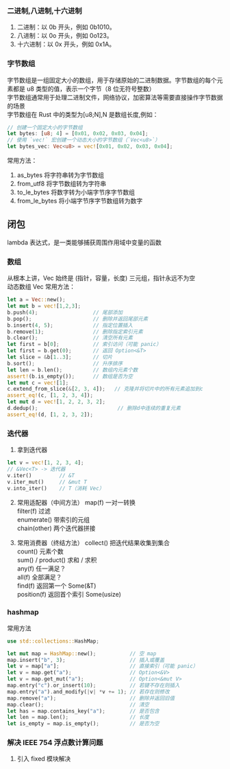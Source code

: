 ### 二进制,八进制,十六进制

1. 二进制：以 0b 开头，例如 0b1010。
2. 八进制：以 0o 开头，例如 0o123。
3. 十六进制：以 0x 开头，例如 0x1A。

### 字节数组

字节数组是一组固定大小的数组，用于存储原始的二进制数据。字节数组的每个元素都是 u8 类型的值，表示一个字节（8 位无符号整数）  
字节数组通常用于处理二进制文件，网络协议，加密算法等需要直接操作字节数据的场景  
字节数组在 Rust 中的类型为[u8;N],N 是数组长度,例如：

```rust
// 创建一个固定大小的字节数组
let bytes: [u8; 4] = [0x01, 0x02, 0x03, 0x04];
// 使用 `vec!` 宏创建一个动态大小的字节数组（`Vec<u8>`）
let bytes_vec: Vec<u8> = vec![0x01, 0x02, 0x03, 0x04];
```

常用方法：

1. as_bytes 将字符串转为字节数组
2. from_utf8 将字节数组转为字符串
3. to_le_bytes 将数字转为小端字节序字节数组
4. from_le_bytes 将小端字节序字节数组转为数字

## 闭包

lambda 表达式，是一类能够捕获周围作用域中变量的函数

### 数组

从根本上讲，Vec 始终是 (指针，容量，长度) 三元组，指针永远不为空  
动态数组 Vec 常用方法：

```rust
let a = Vec::new();
let mut b = vec![1,2,3];
b.push(4);                  // 尾部添加
b.pop();                    // 删除并返回尾部元素
b.insert(4, 5);             // 指定位置插入
b.remove(1);                // 删除指定索引元素
b.clear();                  // 清空所有元素
let first = b[0];           // 索引访问（可能 panic）
let first = b.get(0);       // 返回 Option<&T>
let slice = &b[1..3];       // 切片
b.sort();                   // 升序排序
let len = b.len();          // 数组内元素个数
assert!(b.is_empty());      // 数组是否为空
let mut c = vec![1];
c.extend_from_slice(&[2, 3, 4]);   // 克隆并将切片中的所有元素追加到c
assert_eq!(c, [1, 2, 3, 4]);
let mut d = vec![1, 2, 2, 3, 2];
d.dedup();                          // 删除d中连续的重复元素
assert_eq!(d, [1, 2, 3, 2]);
```

### 迭代器

1. 拿到迭代器

```rust
let v = vec![1, 2, 3, 4];
// &Vec<T> -> 迭代器
v.iter()         // &T
v.iter_mut()     // &mut T
v.into_iter()    // T（消耗 Vec）
```

2. 常用适配器（中间方法）
   map(f) 一对一转换  
   filter(f) 过滤  
   enumerate() 带索引的元组  
   chain(other) 两个迭代器拼接

3. 常用消费器（终结方法）
   collect() 把迭代结果收集到集合  
   count() 元素个数  
   sum() / product() 求和 / 求积  
   any(f) 任一满足？  
   all(f) 全部满足？  
   find(f) 返回第一个 Some(&T)  
   position(f) 返回首个索引 Some(usize)

### hashmap

常用方法

```rust
use std::collections::HashMap;

let mut map = HashMap::new();           // 空 map
map.insert("b", 3);                     // 插入或覆盖
let v = map["a"];                       // 直接索引（可能 panic）
let v = map.get("a");                   // Option<&V>
let v = map.get_mut("a");               // Option<&mut V>
map.entry("c").or_insert(10);           // 若键不存在则插入
map.entry("a").and_modify(|v| *v += 1); // 若存在则修改
map.remove("a");                        // 删除并返回旧值
map.clear();                            // 清空
let has = map.contains_key("a");        // 是否包含
let len = map.len();                    // 长度
let is_empty = map.is_empty();          // 是否为空
```

### 解决 IEEE 754 浮点数计算问题

1. 引入 fixed 模块解决

